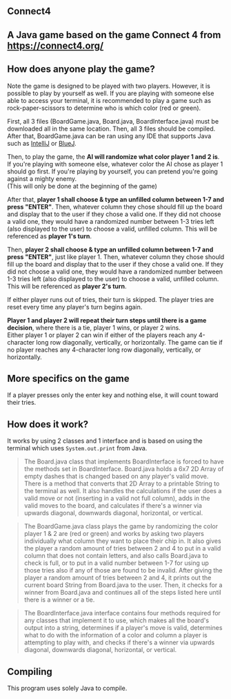 ## Connect4
## A Java game based on the game Connect 4 from https://connect4.org/

## How does anyone play the game?

Note the game is designed to be played with two players. However, it is possible to play by yourself as well.
If you are playing with someone else able to access your terminal, it is recommended to play a game such as rock-paper-scissors to determine who is which color (red or green).

First, all 3 files (BoardGame.java, Board.java, BoardInterface.java) must be downloaded all in the same location. Then, all 3 files should be compiled. After that, BoardGame.java can be ran using any IDE that supports Java such as [IntelliJ](https://www.jetbrains.com/idea/download/) or [BlueJ](https://www.bluej.org/).

Then, to play the game, the **AI will randomize what color player 1 and 2 is**. If you're playing with someone else, whatever color the AI chose as player 1 should go first. If you're playing by yourself, you can pretend you're going against a mighty enemy.\
(This will only be done at the beginning of the game)

After that, **player 1 shall choose & type an unfilled column between 1-7 and press "ENTER"**. Then, whatever column they chose should fill up the board and display that to the user if they chose a valid one. If they did not choose a valid one, they would have a randomized number between 1-3 tries left (also displayed to the user) to choose a valid, unfilled column. This will be referenced as **player 1's turn**.

Then, **player 2 shall choose & type an unfilled column between 1-7 and press "ENTER"**, just like player 1. Then, whatever column they chose should fill up the board and display that to the user if they chose a valid one. If they did not choose a valid one, they would have a randomized number between 1-3 tries left (also displayed to the user) to choose a valid, unfilled column. This will be referenced as **player 2's turn**.

If either player runs out of tries, their turn is skipped. The player tries are reset every time any player's turn begins again.

**Player 1 and player 2 will repeat their turn steps until there is a game decision**, where there is a tie, player 1 wins, or player 2 wins.\
Either player 1 or player 2 can win if either of the players reach any 4-character long row diagonally, vertically, or horizontally.
The game can tie if no player reaches any 4-character long row diagonally, vertically, or horizontally.

## More specifics on the game

If a player presses only the enter key and nothing else, it will count toward their tries.

## How does it work?

It works by using 2 classes and 1 interface and is based on using the terminal which uses `System.out.print` from Java.

> The Board.java class that implements BoardInterface is forced to have the methods set in BoardInterface. Board.java holds a 6x7 2D Array of empty dashes that is changed based on any player's valid move. There is a method that converts that 2D Array to a printable String to the terminal as well. It also handles the calculations if the user does a valid move or not (inserting in a valid not full column), adds in the valid moves to the board, and calculates if there's a winner via upwards diagonal, downwards diagonal, horizontal, or vertical.

> The BoardGame.java class plays the game by randomizing the color player 1 & 2 are (red or green) and works by asking two players individually what column they want to place their chip in. It also gives the player a random amount of tries between 2 and 4 to put in a valid column that does not contain letters, and also calls Board.java to check is full, or to put in a valid number between 1-7 for using up those tries also if any of those are found to be invalid. After giving the player a random amount of tries between 2 and 4, it prints out the current board String from Board.java to the user. Then, it checks for a winner from Board.java and continues all of the steps listed here until there is a winner or a tie.

> The BoardInterface.java interface contains four methods required for any classes that implement it to use, which makes all the board's output into a string, determines if a player's move is valid, determines what to do with the information of a color and column a player is attempting to play with, and checks if there's a winner via upwards diagonal, downwards diagonal, horizontal, or vertical.

## Compiling

This program uses solely Java to compile.
